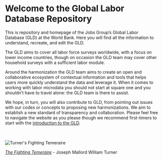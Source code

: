 
# Welcome to the Global Labor Database Repository

This is repository and homepage of the Jobs Group’s Global Labor Database (GLD) at the World Bank. Here you will find all the information to understand, recreate, and edit the GLD.

The GLD aims to cover all labor force surveys worldwide, with a focus on lower income countries, though on occasion the GLD team may cover other household surveys with a sufficient labor module.

Around the harmonization the GLD team aims to create an open and collaborative ecosystem of contextual information and tools that helps users more quickly understand the data and leverage it. When it comes to working with labor microdata you should not start at square one and you shouldn’t have to travel alone: the GLD team is there to assist.

We hope, in turn, you will also contribute to GLD, from pointing out issues with our codes or concepts to proposing new harmonizations. We aim to establish a new standard of transparency and collaboration. Please feel free to navigate the website as you please though we recommend first-timers to start with the [introduction to the GLD](https://worldbank.github.io/gld/Support/A%20-%20Guides%20and%20Documentation/GLD%20Manual%20Files/Introduction%20to%20the%20GLD.md).

<br></br>
![Turner's Fighting Temeraire](/docs/images/fighting_temeraire.jpg)

*[The Fighting Temeraire](https://www.nationalgallery.org.uk/paintings/joseph-mallord-william-turner-the-fighting-temeraire)* - Joseph Mallord William Turner
<br></br>
